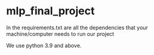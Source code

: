 # mlp_final_project

In the requirements.txt are all the dependencies that your machine/computer needs to run our project

We use python 3.9 and above.